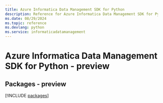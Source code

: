 ```yaml
---
title: Azure Informatica Data Management SDK for Python
description: Reference for Azure Informatica Data Management SDK for Python
ms.date: 08/29/2024
ms.topic: reference
ms.devlang: python
ms.service: informaticadatamanagement
---
```

# Azure Informatica Data Management SDK for Python - preview
## Packages - preview
[!INCLUDE [packages](informatica-data-management-index.md)]